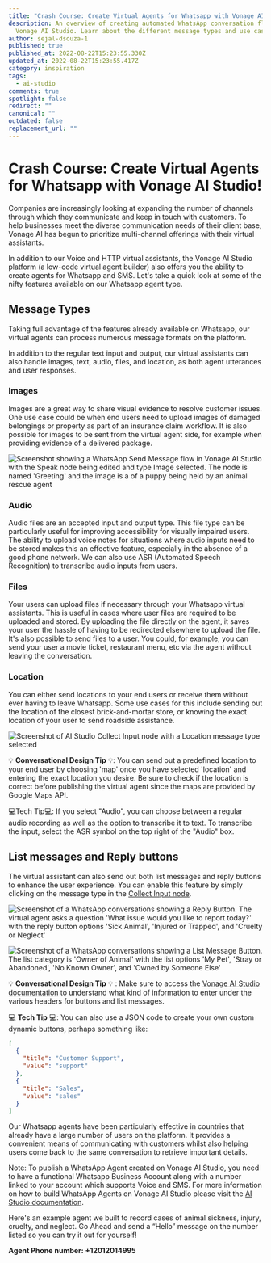```yaml
---
title: "Crash Course: Create Virtual Agents for Whatsapp with Vonage AI Studio"
description: An overview of creating automated WhatsApp conversation flows with
  Vonage AI Studio. Learn about the different message types and use cases.
author: sejal-dsouza-1
published: true
published_at: 2022-08-22T15:23:55.330Z
updated_at: 2022-08-22T15:23:55.417Z
category: inspiration
tags:
  - ai-studio
comments: true
spotlight: false
redirect: ""
canonical: ""
outdated: false
replacement_url: ""
---
```

# Crash Course: Create Virtual Agents for Whatsapp with Vonage AI Studio!

Companies are increasingly looking at expanding the number of channels through which they communicate and keep in touch with customers. To help businesses meet the diverse communication needs of their client base, Vonage AI has begun to prioritize multi-channel offerings with their virtual assistants.

In addition to our Voice and HTTP virtual assistants, the Vonage AI Studio platform (a low-code virtual agent builder) also offers you the ability to create agents for Whatsapp and SMS. Let's take a quick look at some of the nifty features available on our Whatsapp agent type.

## Message Types

Taking full advantage of the features already available on Whatsapp, our virtual agents can process numerous message formats on the platform.

In addition to the regular text input and output, our virtual assistants can also handle images, text, audio, files, and location, as both agent utterances and user responses.

### Images

Images are a great way to share visual evidence to resolve customer issues. One use case could be when end users need to upload images of damaged belongings or property as part of an insurance claim workflow. It is also possible for images to be sent from the virtual agent side, for example when providing evidence of a delivered package.

![Screenshot showing a WhatsApp Send Message flow in Vonage AI Studio with the Speak node being edited and type Image selected. The node is named 'Greeting' and the image is a of a puppy being held by an animal rescue agent](/content/blog/crash-course-create-virtual-agents-for-whatsapp-with-vonage-ai-studio/send-message-node-image-screenshot.png "Screenshot of AI Studio Send Message node with an Image message type selected")

### Audio

Audio files are an accepted input and output type. This file type can be particularly useful for improving accessibility for visually impaired users. The ability to upload voice notes for situations where audio inputs need to be stored makes this an effective feature, especially in the absence of a good phone network. We can also use ASR (Automated Speech Recognition) to transcribe audio inputs from users.

### Files

Your users can upload files if necessary through your Whatsapp virtual assistants. This is useful in cases where user files are required to be uploaded and stored. By uploading the file directly on the agent, it saves your user the hassle of having to be redirected elsewhere to upload the file. It's also possible to send files to a user. You could, for example, you can send your user a movie ticket, restaurant menu, etc via the agent without leaving the conversation.

### Location

You can either send locations to your end users or receive them without ever having to leave Whatsapp. Some use cases for this include sending out the location of the closest brick-and-mortar store, or knowing the exact location of your user to send roadside assistance.

![Screenshot of AI Studio Collect Input node with a Location message type selected](/content/blog/crash-course-create-virtual-agents-for-whatsapp-with-vonage-ai-studio/collect-input-location-screenshot.png "Screenshot of AI Studio Collect Input node with a Location message type selected")

💡 **Conversational Design Tip** 💡:  You can send out a predefined location to your end user by choosing 'map' once you have selected 'location' and entering the exact location you desire. Be sure to check if the location is correct before publishing the virtual agent since the maps are provided by Google Maps API.

💻Tech Tip💻: If you select "Audio", you can choose between a regular audio recording as well as the option to transcribe it to text. To transcribe the input, select the ASR symbol on the top right of the "Audio" box.

## List messages and Reply buttons

The virtual assistant can also send out both list messages and reply buttons to enhance the user experience. You can enable this feature by simply clicking on the message type in the [Collect Input node](https://studio.docs.ai.vonage.com/whatsapp-chatbot/whatsapp-chatbot/nodes/collect-input).

![Screenshot of a WhatsApp conversations showing a Reply Button. The virtual agent asks a question 'What issue would you like to report today?' with the reply button options 'Sick Animal', 'Injured or Trapped', and 'Cruelty or Neglect'](/content/blog/crash-course-create-virtual-agents-for-whatsapp-with-vonage-ai-studio/whatsapp-reply-button-screenshot.jpg "Screenshot of a WhatsApp conversations showing reply buttons")

![Screenshot of a WhatsApp conversations showing a List Message Button. The list category is 'Owner of Animal' with the list options 'My Pet', 'Stray or Abandoned', 'No Known Owner', and 'Owned by Someone Else'](/content/blog/crash-course-create-virtual-agents-for-whatsapp-with-vonage-ai-studio/whatsapp-list-message-screenshot.png "Screenshot of a WhatsApp conversations showing List Message")

💡 **Conversational Design Tip** 💡 :  Make sure to access the [Vonage AI Studio documentation](https://studio.docs.ai.vonage.com/whatsapp-chatbot/whatsapp-chatbot/nodes/collect-input) to understand what kind of information to enter under the various headers for buttons and list messages.

💻 **Tech Tip** 💻: You can also use a JSON code to create your own custom dynamic buttons, perhaps something like:

```json
[
  {
    "title": "Customer Support",
    "value": "support"
  },
  {
    "title": "Sales",
    "value": "sales"
  }
]
```

Our Whatsapp agents have been particularly effective in countries that already have a large number of users on the platform. It provides a convenient means of communicating with customers whilst also helping users come back to the same conversation to retrieve important details.

Note: To publish a WhatsApp Agent created on Vonage AI Studio, you need to have a functional Whatsapp Business Account along with a number linked to your account which supports Voice and SMS. For more information on how to build WhatsApp Agents on Vonage AI Studio please visit the [AI Studio documentation](https://studio.docs.ai.vonage.com/whatsapp-chatbot/whatsapp-chatbot/nodes/collect-input).

Here's an example agent we built to record cases of animal sickness, injury, cruelty, and neglect. Go Ahead and send a “Hello” message on the number listed so you can try it out for yourself!

**Agent Phone number: +12012014995**